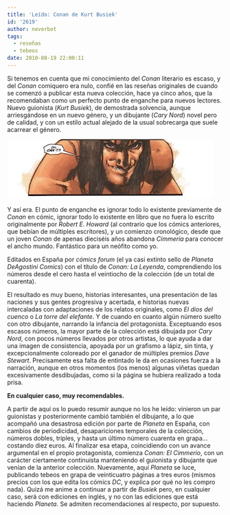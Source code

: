 ```yaml
---
title: 'Leído: Conan de Kurt Busiek'
id: '2619'
author: neverbot
tags:
  - reseñas
  - tebeos
date: 2010-08-19 22:00:11
---
```


Si tenemos en cuenta que mi conocimiento del _Conan_ literario es escaso, y del _Conan_ comiquero era nulo, confié en las reseñas originales de cuando se comenzó a publicar esta nueva colección, hace ya cinco años, que la recomendaban como un perfecto punto de enganche para nuevos lectores. Nuevo guionista (_Kurt Busiek_), de demostrada solvencia, aunque arriesgándose en un nuevo género, y un dibujante (_Cary Nord_) novel pero de calidad, y con un estilo actual alejado de la usual sobrecarga que suele acarrear el género.  

![201008192155.jpg](./leido-conan-de-kurt-busiek/201008192155.jpg)

Y así era. El punto de enganche es ignorar todo lo existente previamente de _Conan_ en cómic, ignorar todo lo existente en libro que no fuera lo escrito originalmente por _Robert E. Howard_ (al contrario que los cómics anteriores, que bebían de múltiples escritores), y un comienzo cronológico, desde que un joven _Conan_ de apenas dieciséis años abandona _Cimmeria_ para conocer el ancho mundo. Fantástico para un neófito como yo.

Editados en España por _cómics forum_ (el ya casi extinto sello de _Planeta DeAgostini Comics_) con el título de _Conan: La Leyenda_, comprendiendo los números desde el cero hasta el veintiocho de la colección (de un total de cuarenta).

El resultado es muy bueno, historias interesantes, una presentación de las naciones y sus gentes progresiva y acertada, e historias nuevas intercaladas con adaptaciones de los relatos originales, como _El dios del cuenco_ o _La torre del elefante_. Y de cuando en cuanto algún número suelto con otro dibujante, narrando la infancia del protagonista. Exceptuando esos escasos números, la mayor parte de la colección está dibujada por _Cary Nord_, con pocos números llevados por otros artistas, lo que ayuda a dar una imagen de consistencia, apoyada por un grafismo a lápiz, sin tinta, y excepcionalmente coloreado por el ganador de múltiples premios _Dave Stewart_. Precisamente esa falta de entintado le da en ocasiones fuerza a la narración, aunque en otros momentos (los menos) algunas viñetas quedan excesivamente desdibujadas, como si la página se hubiera realizado a toda prisa.

**En cualquier caso, muy recomendables.**

A partir de aquí os lo puedo resumir aunque no los he leído: vinieron un par guionistas y posteriormente cambió también el dibujante, a lo que acompañó una desastrosa edición por parte de _Planeta_ en España, con cambios de periodicidad, desapariciones temporales de la colección, números dobles, triples, y hasta un último número cuarenta en grapa... costando diez euros. Al finalizar esa etapa, coincidiendo con un avance argumental en el propio protagonista, comienza _Conan: El Cimmerio_, con un carácter ciertamente continuista manteniendo el guionista y dibujante que venían de la anterior colección. Nuevamente, aquí _Planeta_ se luce, publicando tebeos en grapa de veinticuatro páginas a tres euros (mismos precios con los que edita los cómics _DC_, y explica por qué no les compro nada). Quizá me anime a continuar a partir de _Busiek_ pero, en cualquier caso, será con ediciones en inglés, y no con las ediciones que está haciendo _Planeta_. Se admiten recomendaciones al respecto, por supuesto.
